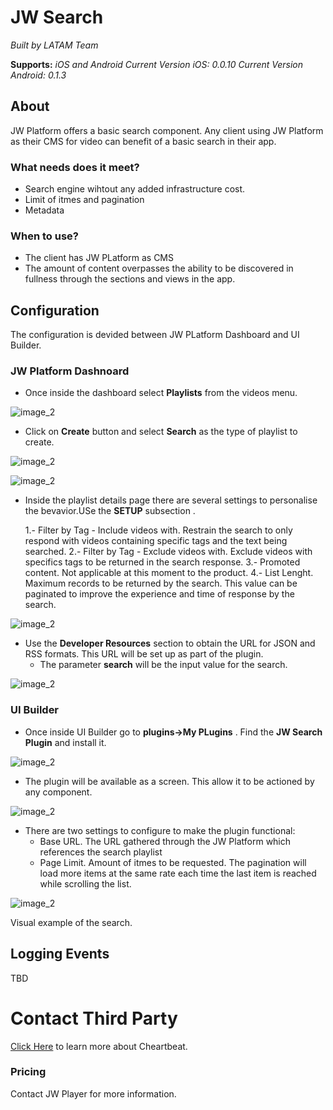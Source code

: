 
# JW Search

*Built by LATAM Team*

**Supports:** *iOS and Android*
*Current Version iOS: 0.0.10*
*Current Version Android: 0.1.3*

 
## About
JW Platform offers a basic search component. Any client using JW Platform as their CMS for video can benefit of a basic search in their app.

### What needs does it meet?

- Search engine wihtout any added infrastructure cost.
- Limit of itmes and pagination
- Metadata


### When to use?

- The client has JW PLatform as CMS
- The amount of content overpasses the ability to be discovered in fullness through the sections and views in the app.


## Configuration

The configuration is devided between JW PLatform Dashboard and UI Builder.

### JW Platform Dashnoard

- Once inside the dashboard select **Playlists** from the videos menu.

![image\_2][image-1]

- Click on **Create** button and select **Search** as the type of playlist to create.

![image\_2][image-2]

![image\_2][image-3]

- Inside the playlist details page there are several settings to personalise the bevavior.USe the **SETUP** subsection .

    1.- Filter by Tag - Include videos with. Restrain the search to only respond with videos containing specific tags and the text being searched.
    2.- Filter by Tag - Exclude videos with. Exclude videos with specifics tags to be returned in the search response.
    3.- Promoted content. Not applicable at this moment to the product.
    4.- List Lenght. Maximum records to be returned by the search. This value can be paginated to improve the experience and time of response by the search. 

![image\_2][image-4]

- Use the **Developer Resources** section to obtain the URL for JSON and RSS formats. This URL will be set up as part of the plugin.
    - The parameter **search** will be the input value for the search.

![image\_2][image-5]

### UI Builder

- Once inside UI Builder go to **plugins->My PLugins** . Find the **JW Search Plugin** and install it.

![image\_2][image-6]
  
- The plugin will be available as a screen. This allow it to be actioned by any component.

![image\_2][image-7]

- There are two settings to configure to make the plugin functional:
  - Base URL. The URL gathered through the JW Platform which references the search playlist
  - Page Limit. Amount of itmes to be requested. The pagination will load more items at the same rate each time the last item is reached while scrolling the list.

![image\_2][image-8]

Visual example of the search.



## Logging Events

TBD


# Contact Third Party
[Click Here](https://www.jwplayer.com/) to learn more about Cheartbeat. 



### Pricing

Contact JW Player for more information.








[image-1]:	https://github.com/applicaster/latam-product-documentation/blob/master/JW_search/ss_1.png?raw=true
[image-2]:	https://github.com/applicaster/latam-product-documentation/blob/master/JW_search/ss_2.png?raw=true
[image-3]:	https://github.com/applicaster/latam-product-documentation/blob/master/JW_search/ss_3.png?raw=true
[image-4]:	https://github.com/applicaster/latam-product-documentation/blob/master/JW_search/ss_4.png?raw=true
[image-5]:	https://github.com/applicaster/latam-product-documentation/blob/master/JW_search/ss_5.png?raw=true
[image-6]:	https://github.com/applicaster/latam-product-documentation/blob/master/JW_search/ss_6.png?raw=true
[image-7]:	https://github.com/applicaster/latam-product-documentation/blob/master/JW_search/ss_7.png?raw=true
[image-8]:	https://github.com/applicaster/latam-product-documentation/blob/master/JW_search/ss_8.png?raw=true
[image-9]:	https://github.com/applicaster/latam-product-documentation/blob/master/JW_search/ss_9.png?raw=true